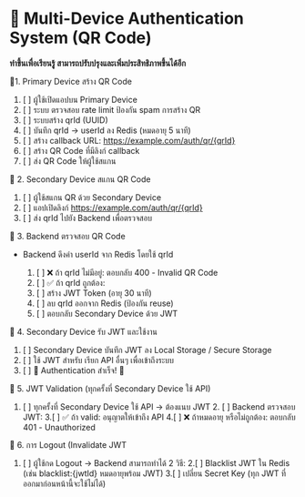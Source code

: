 # 📌 Multi-Device Authentication System (QR Code)

**ทำขึ้นเพื่อเรียนรู้ สามารถปรับปรุงและเพิ่มประสิทธิภาพขึ้นได้อีก**

🔹1. Primary Device สร้าง QR Code
   1. [ ] ผู้ใช้เปิดแอปบน Primary Device
   2. [ ] ระบบ ตรวจสอบ rate limit ป้องกัน spam การสร้าง QR
   3. [ ] ระบบสร้าง qrId (UUID)
   4. [ ] บันทึก qrId -> userId ลง Redis (หมดอายุ 5 นาที)
   5. [ ] สร้าง callback URL: https://example.com/auth/qr/{qrId}
   6. [ ] สร้าง QR Code ที่มีลิงก์ callback
   7. [ ] ส่ง QR Code ให้ผู้ใช้สแกน

🔹 2. Secondary Device สแกน QR Code
   1. [ ] ผู้ใช้สแกน QR ด้วย Secondary Device
   2. [ ] แอปเปิดลิงก์ https://example.com/auth/qr/{qrId}
   3. [ ] ส่ง qrId ไปยัง Backend เพื่อตรวจสอบ

🔹 3. Backend ตรวจสอบ QR Code
    
* Backend ดึงค่า userId จาก Redis โดยใช้ qrId

  1. [ ] ❌ ถ้า qrId ไม่มีอยู่: ตอบกลับ 400 - Invalid QR Code
  2. [ ] ✅ ถ้า qrId ถูกต้อง:
  3. [ ] สร้าง JWT Token (อายุ 30 นาที)
  4. [ ] ลบ qrId ออกจาก Redis (ป้องกัน reuse)
  5. [ ] ตอบกลับ Secondary Device ด้วย JWT

🔹 4. Secondary Device รับ JWT และใช้งาน

   1. [ ] Secondary Device บันทึก JWT ลง Local Storage / Secure Storage
   2. [ ] ใช้ JWT สำหรับ เรียก API อื่นๆ เพื่อเข้าถึงระบบ
   3. [ ] 🎯 Authentication สำเร็จ! 🎯

🔹 5. JWT Validation (ทุกครั้งที่ Secondary Device ใช้ API)
  1. [ ] ทุกครั้งที่ Secondary Device ใช้ API → ต้องแนบ JWT
      2. [ ] Backend ตรวจสอบ JWT:
        3.[ ] ✅ ถ้า valid: อนุญาตให้เข้าถึง API
        4.[ ] ❌ ถ้าหมดอายุ หรือไม่ถูกต้อง: ตอบกลับ 401 - Unauthorized

🔹 6. การ Logout (Invalidate JWT

1. [ ] ผู้ใช้กด Logout → Backend สามารถทำได้ 2 วิธี:
   2.[ ] Blacklist JWT ใน Redis (เช่น blacklist:{jwtId} หมดอายุพร้อม JWT)
   3.[ ] เปลี่ยน Secret Key (ทุก JWT ที่ออกมาก่อนหน้านี้จะใช้ไม่ได้)


